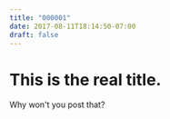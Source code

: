 ```yaml
---
title: "000001"
date: 2017-08-11T18:14:50-07:00
draft: false
---
```

# This is the real title.
Why won't you post that?
